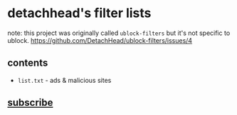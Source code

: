 # detachhead's filter lists
note: this project was originally called `ublock-filters` but it's not specific to ublock. https://github.com/DetachHead/ublock-filters/issues/4
## contents
- `list.txt` - ads & malicious sites

## [subscribe](https://detachhead.github.io/ublock-filters/)
